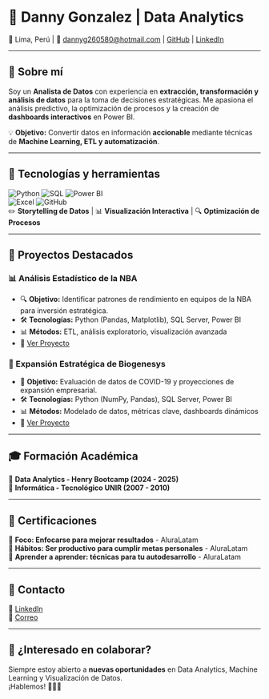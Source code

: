 # 🚀 Danny Gonzalez | Data Analytics

📍 Lima, Perú | 📧 dannyg260580@hotmail.com | [GitHub](https://github.com/Dannydejesus) | [LinkedIn](https://www.linkedin.com/in/danny-gonzález-data-scientist)

---

## 🧐 Sobre mí  
Soy un **Analista de Datos** con experiencia en **extracción, transformación y análisis de datos** para la toma de decisiones estratégicas. Me apasiona el análisis predictivo, la optimización de procesos y la creación de **dashboards interactivos** en Power BI.  

💡 **Objetivo:** Convertir datos en información **accionable** mediante técnicas de **Machine Learning, ETL y automatización**.  

---

## 🔧 Tecnologías y herramientas  
![Python](https://img.shields.io/badge/-Python-3776AB?logo=python&logoColor=white) 
![SQL](https://img.shields.io/badge/-SQL-CC2927?logo=microsoftsqlserver&logoColor=white) 
![Power BI](https://img.shields.io/badge/-Power%20BI-F2C811?logo=powerbi&logoColor=black)  
![Excel](https://img.shields.io/badge/-Excel-217346?logo=microsoft-excel&logoColor=white) 
![GitHub](https://img.shields.io/badge/-GitHub-181717?logo=github&logoColor=white)  
✏️ **Storytelling de Datos** | 📊 **Visualización Interactiva** | 🔍 **Optimización de Procesos**

---

## 📌 Proyectos Destacados  
### 📊 Análisis Estadístico de la NBA  
- 🔍 **Objetivo:** Identificar patrones de rendimiento en equipos de la NBA para inversión estratégica.  
- 🛠 **Tecnologías:** Python (Pandas, Matplotlib), SQL Server, Power BI  
- 📊 **Métodos:** ETL, análisis exploratorio, visualización avanzada  
- 🔗 [Ver Proyecto](https://github.com/Dannydejesus/Proyecto-final-NBA)  

### 🚀 Expansión Estratégica de Biogenesys  
- 🏥 **Objetivo:** Evaluación de datos de COVID-19 y proyecciones de expansión empresarial.  
- 🛠 **Tecnologías:** Python (NumPy, Pandas), SQL Server, Power BI  
- 📊 **Métodos:** Modelado de datos, métricas clave, dashboards dinámicos  
- 🔗 [Ver Proyecto](#)  

---

## 🎓 Formación Académica  
📌 **Data Analytics - Henry Bootcamp (2024 - 2025)**  
📌 **Informática - Tecnológico UNIR (2007 - 2010)**  

---

## 📜 Certificaciones  
📑 **Foco: Enfocarse para mejorar resultados** - AluraLatam  
📑 **Hábitos: Ser productivo para cumplir metas personales** - AluraLatam  
📑 **Aprender a aprender: técnicas para tu autodesarrollo** - AluraLatam  

---

## 📩 Contacto  
💼 [LinkedIn](https://www.linkedin.com/in/danny-gonzález-data-scientist)  
📧 [Correo](mailto:dannyg260580@hotmail.com)  
 
---

## 🚀 ¿Interesado en colaborar?  
Siempre estoy abierto a **nuevas oportunidades** en Data Analytics, Machine Learning y Visualización de Datos.  
¡Hablemos! 👨‍💻✨

